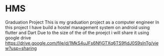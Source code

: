 # HMS
Graduation Project
This is my graduation project as a computer engineer
In this project I have build a hostel management system on android using flutter and Dart
Due to the size of the of the proejct i will share it using google drive 
https://drive.google.com/file/d/1MkS4uJFs6NfjGTXq6TS9fjdJ0S9slnTg/view?usp=sharing
